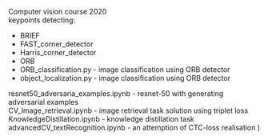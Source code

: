 Computer vision course 2020 <br>
keypoints detecting: <br>
 - BRIEF
 - FAST_corner_detector
 - Harris_corner_detector
 - ORB
 - ORB_classification.py - image classification using ORB detector
 - object_localization.py - image classification using ORB detector 

resnet50_adversaria_examples.ipynb - resnet-50 with generating adversarial examples <br>
CV_Image_retrieval.ipynb - image retrieval task solution using triplet loss<br>
KnowledgeDistillation.ipynb - knowledge distillation task<br>
advancedCV_textRecognition.ipynb - an attemption of CTC-loss realisation )
